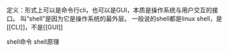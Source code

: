 定义：形式上可以是命令行cli，也可以是GUI，本质是操作系统与用户交互的接口。
	叫“shell”是因为它是操作系统的最外层。
	一般说的shell都是linux shell，是[[CLI]]，不是[[GUI]]

shell命令
shell原理